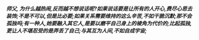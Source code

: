 ***师父, 为什么越热闹,反而越不想说话呢?如果说话要是让所有的人开心,费尽心思去装饰;不是不可以,但是比必要;如果关系需要维持的这么辛苦,不如干脆沉默;那不会孤独吗;有一种人,她要融入其它人,是要以磨平自己身上的棱角为代价的;比起孤独,更让人不堪忍受的是弄丢了自己;与其互为人间,不如自成宇宙;***